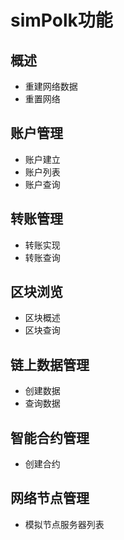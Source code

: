 # simPolk功能

## 概述
* 重建网络数据
* 重置网络
## 账户管理
* 账户建立
* 账户列表
* 账户查询
## 转账管理
* 转账实现
* 转账查询
## 区块浏览
* 区块概述
* 区块查询
## 链上数据管理
* 创建数据
* 查询数据

## 智能合约管理
* 创建合约

## 网络节点管理
* 模拟节点服务器列表